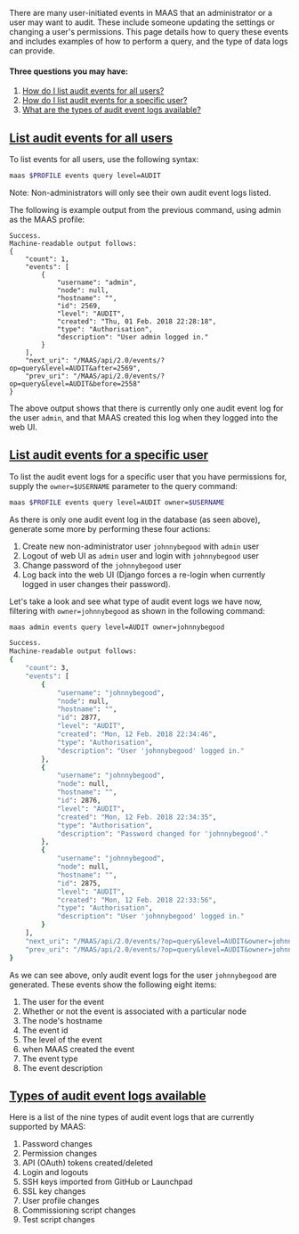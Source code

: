 
There are many user-initiated events in MAAS that an administrator or a user may want to audit. These include someone updating the settings or changing a user's permissions. This page details how to query these events and includes examples of how to perform a query, and the type of data logs can provide.

#### Three questions you may have:

1. [How do I list audit events for all users?](#heading--list-audit-events-for-all-users)
2. [How do I list audit events for a specific user?](#heading--list-audit-events-for-a-specific-user)
3. [What are the types of audit event logs available?](#heading--types-of-audit-event-logs)

<a href="#heading--list-audit-events-for-all-users"><h2 id="heading--list-audit-events-for-all-users">List audit events for all users</h2></a>

To list events for all users, use the following syntax:

``` bash
maas $PROFILE events query level=AUDIT
```

Note: Non-administrators will only see their own audit event logs listed.

The following is example output from the previous command, using admin as the MAAS profile:

``` no-highlight
Success.
Machine-readable output follows:
{
    "count": 1,
    "events": [
        {
            "username": "admin",
            "node": null,
            "hostname": "",
            "id": 2569,
            "level": "AUDIT",
            "created": "Thu, 01 Feb. 2018 22:28:18",
            "type": "Authorisation",
            "description": "User admin logged in."
        }
    ],
    "next_uri": "/MAAS/api/2.0/events/?op=query&level=AUDIT&after=2569",
    "prev_uri": "/MAAS/api/2.0/events/?op=query&level=AUDIT&before=2558"
}
```

The above output shows that there is currently only one audit event log for the user `admin`, and that MAAS created this log when they logged into the web UI.

<a href="#heading--list-audit-events-for-a-specific-user"><h2 id="heading--list-audit-events-for-a-specific-user">List audit events for a specific user</h2></a>

To list the audit event logs for a specific user that you have permissions for, supply the `owner=$USERNAME` parameter to the query command:

``` bash
maas $PROFILE events query level=AUDIT owner=$USERNAME
```

As there is only one audit event log in the database (as seen above), generate some more by performing these four actions:

1. Create new non-administrator user `johnnybegood` with `admin` user
2. Logout of web UI as `admin` user and login with `johnnybegood` user
3. Change password of the `johnnybegood` user
4. Log back into the web UI (Django forces a re-login when currently logged in user changes their password).

Let's take a look and see what type of audit event logs we have now, filtering with `owner=johnnybegood` as shown in the following command:

``` bash
maas admin events query level=AUDIT owner=johnnybegood
```

``` bash
Success.
Machine-readable output follows:
{
    "count": 3,
    "events": [
        {
            "username": "johnnybegood",
            "node": null,
            "hostname": "",
            "id": 2877,
            "level": "AUDIT",
            "created": "Mon, 12 Feb. 2018 22:34:46",
            "type": "Authorisation",
            "description": "User 'johnnybegood' logged in."
        },
        {
            "username": "johnnybegood",
            "node": null,
            "hostname": "",
            "id": 2876,
            "level": "AUDIT",
            "created": "Mon, 12 Feb. 2018 22:34:35",
            "type": "Authorisation",
            "description": "Password changed for 'johnnybegood'."
        },
        {
            "username": "johnnybegood",
            "node": null,
            "hostname": "",
            "id": 2875,
            "level": "AUDIT",
            "created": "Mon, 12 Feb. 2018 22:33:56",
            "type": "Authorisation",
            "description": "User 'johnnybegood' logged in."
        }
    ],
    "next_uri": "/MAAS/api/2.0/events/?op=query&level=AUDIT&owner=johnnybegood&after=2877",
    "prev_uri": "/MAAS/api/2.0/events/?op=query&level=AUDIT&owner=johnnybegood&before=2875"
}
```

As we can see above, only audit event logs for the user `johnnybegood` are generated. These events show the following eight items:

1. The user for the event
2. Whether or not the event is associated with a particular node
3. The node's hostname
4. The event id
5. The level of the event
6. when MAAS created the event
7. The event type
8. The event description

<a href="#heading--types-of-audit-event-logs"><h2 id="heading--types-of-audit-event-logs">Types of audit event logs available</h2></a>

Here is a list of the nine types of audit event logs that are currently supported by MAAS:

1. Password changes
2. Permission changes
3. API (OAuth) tokens created/deleted
4. Login and logouts
5. SSH keys imported from GitHub or Launchpad
6. SSL key changes
7. User profile changes
8. Commissioning script changes
9. Test script changes
